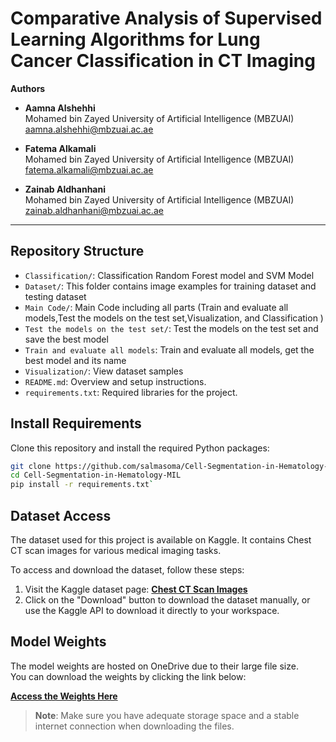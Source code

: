 # Comparative Analysis of Supervised Learning Algorithms for Lung Cancer Classification in CT Imaging

**Authors**  
- **Aamna Alshehhi**  
  Mohamed bin Zayed University of Artificial Intelligence (MBZUAI)  
  [aamna.alshehhi@mbzuai.ac.ae](mailto:aamna.alshehhi@mbzuai.ac.ae)

- **Fatema Alkamali**  
  Mohamed bin Zayed University of Artificial Intelligence (MBZUAI)  
  [fatema.alkamali@mbzuai.ac.ae](mailto:fatema.alkamali@mbzuai.ac.ae)

- **Zainab Aldhanhani**  
  Mohamed bin Zayed University of Artificial Intelligence (MBZUAI)  
  [zainab.aldhanhani@mbzuai.ac.ae](mailto:zainab.aldhanhani@mbzuai.ac.ae)

---
## Repository Structure

- `Classification/`: Classification Random Forest model and SVM Model
- `Dataset/`: This folder contains image examples for training dataset and testing dataset
- `Main Code/`: Main Code including all parts (Train and evaluate all models,Test the models on the test set,Visualization, and Classification )
- `Test the models on the test set/`: Test the models on the test set and save the best model
- `Train and evaluate all models`: Train and evaluate all models, get the best model and its name
- `Visualization/`: View dataset samples
- `README.md`: Overview and setup instructions.
- `requirements.txt`: Required libraries for the project.


## Install Requirements
Clone this repository and install the required Python packages:

```bash
git clone https://github.com/salmasoma/Cell-Segmentation-in-Hematology-MIL.git
cd Cell-Segmentation-in-Hematology-MIL 
pip install -r requirements.txt`
```
## Dataset Access

The dataset used for this project is available on Kaggle. It contains Chest CT scan images for various medical imaging tasks.

To access and download the dataset, follow these steps:

1. Visit the Kaggle dataset page: **[Chest CT Scan Images](https://www.kaggle.com/datasets/mohamedhanyyy/chest-ctscan-images)**
2. Click on the "Download" button to download the dataset manually, or use the Kaggle API to download it directly to your workspace.


## Model Weights

The model weights are hosted on OneDrive due to their large file size.  
You can download the weights by clicking the link below:

**[Access the Weights Here](https://mbzuaiac-my.sharepoint.com/:f:/g/personal/zainab_aldhanhani_mbzuai_ac_ae/EtPDUCWLWddDkByjxYZjfxEBpC48W00Wf9uM7ZPSXlO7qw?e=3M92mh)**

> **Note**: Make sure you have adequate storage space and a stable internet connection when downloading the files.

